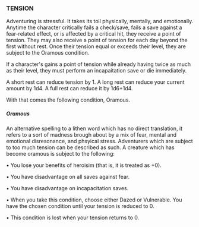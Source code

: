 ### TENSION
Adventuring is stressful. It takes its toll physically, mentally, and emotionally. Anytime the character critically fails a check/save, fails a save against a fear-related effect, or is affected by a critical hit, they receive a point of tension. They may also receive a point of tension for each day beyond the first without rest. Once their tension equal or exceeds their level, they are subject to the Oramous condition.  

If a character's gains a point of tension while already having twice as much as their level, they must perform an incapaitation save or die immediately.

A short rest can reduce tension by 1. A long rest can reduce your current amount by 1d4. A full rest can reduce it by 1d6+1d4.

With that comes the following condition, Oramous.

##### Oramous
An alternative spelling to a lithen word which has no direct translation, it refers to a sort of madness brough about by a mix of fear, mental and emotional disresonance, and phsyical stress. Adventurers which are subject to too much tension can be described as such. A creature which has become oramous is subject to the following:

• You lose your benefits of heroisim (that is, it is treated as +0).

• You have disadvantage on all saves against fear.

• You have disadvantage on incapacitation saves.

• When you take this condition, choose either Dazed or Vulnerable. You have the chosen condition until your tension is reduced to 0.

• This condition is lost when your tension returns to 0.
